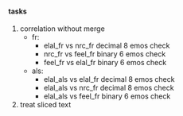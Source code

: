 #### tasks
1. correlation without merge
    - fr:
        - elal_fr vs nrc_fr  decimal 8 emos check
        - nrc_fr vs feel_fr  binary  6 emos check
        - feel_fr vs elal_fr binary  6 emos check
    - als:
        - elal_als vs elal_fr decimal 8 emos check
        - elal_als vs nrc_fr  decimal 8 emos check
        - elal_als vs feel_fr binary  6 emos check
2. treat sliced text